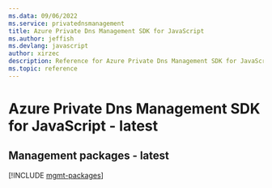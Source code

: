 ```yaml
---
ms.data: 09/06/2022
ms.service: privatednsmanagement
title: Azure Private Dns Management SDK for JavaScript
ms.author: jeffish
ms.devlang: javascript
author: xirzec
description: Reference for Azure Private Dns Management SDK for JavaScript
ms.topic: reference
---
```

# Azure Private Dns Management SDK for JavaScript - latest

## Management packages - latest
[!INCLUDE [mgmt-packages](private-dns-management-mgmt-index.md)]